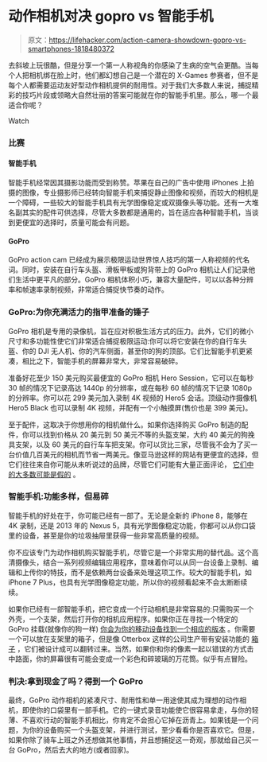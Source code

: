 # 动作相机对决 gopro vs 智能手机

> 原文：<https://lifehacker.com/action-camera-showdown-gopro-vs-smartphones-1818480372>

去斜坡上玩很酷，但是分享一个第一人称视角的你感染了生病的空气会更酷。当每个人把相机绑在脸上时，他们都幻想自己是一个潜在的 X-Games 参赛者，但不是每个人都需要运动友好型动作相机提供的耐用性。对于我们大多数人来说，捕捉精彩的技巧片段或领略大自然壮丽的答案可能就在你的智能手机里。那么，哪一个最适合你呢？

Watch

### **比赛**

#### **智能手机**

智能手机经常因其摄影功能而受到称赞。苹果在自己的广告中使用 iPhones 上拍摄的图像，专业摄影师已经转向智能手机来捕捉静止图像和视频，而较大的相机是一个障碍，一些较大的智能手机具有光学图像稳定或双摄像头等功能。还有一大堆名副其实的配件可供选择，尽管大多数都是通用的，旨在适应各种智能手机，当谈到更便宜的选择时，质量可能会有问题。

#### **GoPro**

GoPro action cam 已经成为展示极限运动世界惊人技巧的第一人称视频的代名词。同时，安装在自行车头盔、滑板甲板或狗背带上的 GoPro 相机让人们记录他们生活中更平凡的部分。GoPro 相机体积小巧，兼容大量配件，可以以各种分辨率和帧速率录制视频，非常适合捕捉快节奏的动作。

### **GoPro:为你充满活力的指甲准备的锤子**

GoPro 相机是专用的录像机，旨在应对积极生活方式的压力。此外，它们的微小尺寸和多功能性使它们非常适合捕捉极限运动:你可以将它安装在你的自行车头盔、你的 DJI 无人机、你的汽车侧面，甚至你的狗的顶部。它们比智能手机更紧凑，相比之下，智能手机的屏幕非常大，非常容易破碎。

准备好花至少 150 美元购买最便宜的 GoPro 相机 Hero Session，它可以在每秒 30 帧的情况下记录高达 1440p 的分辨率，或在每秒 60 帧的情况下记录 1080p 的分辨率。你可以花 299 美元加入录制 4K 视频的 Hero5 会话。顶级动作摄像机 Hero5 Black 也可以录制 4K 视频，并配有一个小触摸屏(售价也是 399 美元)。

至于配件，这取决于你想用你的相机做什么。如果你选择购买 GoPro 制造的配件，你可以找到价格从 20 美元到 50 美元不等的头盔支架，大约 40 美元的狗挽具支架，以及 60 美元的自行车车把支架。你可以货比三家，尽管我不会为了买一台价值几百美元的相机而节省一两美元。像亚马逊这样的网站有更便宜的选择，但它们往往来自你可能从未听说过的品牌，尽管它们可能有大量正面评论， [它们中的大多数可能是假的](http://lifehacker.com/fakespot-analyzes-amazon-reviews-to-spot-fakes-1776485508) 。

### 智能手机:功能多样，但易碎

智能手机的好处在于，你可能已经有一部了。无论是全新的 iPhone 8，能够在 4K 录制，还是 2013 年的 Nexus 5，具有光学图像稳定功能，你都可以从你口袋里的设备，甚至是你的垃圾抽屉里获得一些非常高质量的视频。

你不应该专门为动作相机购买智能手机，尽管它是一个非常实用的替代品。这个高清摄像头，结合一系列视频编辑应用程序，意味着你可以从同一台设备上录制、编辑和上传你的特技，而不是依赖两台设备来处理这项工作。较大的智能手机，如 iPhone 7 Plus，也具有光学图像稳定功能，所以你的视频看起来不会太断断续续。

如果你已经有一部智能手机，把它变成一个行动相机是非常容易的:只需购买一个外壳，一个支架，然后打开你的相机应用程序。如果你正在寻找一个特定的 GoPro 挂载(就像你的狗一样) [你会为你的移动设备找到一个相应的版本](https://www.readyactiongo.com/products/copy-of-readyaction-chest-harness-only) 。你需要一个可以放在支架里的箱子，但是像 Otterbox 这样的公司生产带有安装功能的 [箱子](http://www.otterbox.com/en-us/ram%C2%AE-mounts/tough-claw%E2%84%A2-rail-mount-for-universe-iphone-cases/ram-tough-claw.html#sz=36&start=25) ，它们被设计成可以翻转过来。当然，如果你和你的像素一起以错误的方式击中路面，你的屏幕很有可能会变成一个彩色和碎玻璃的万花筒。似乎有点冒险。

### 判决:拿到现金了吗？得到一个 GoPro

最终，GoPro 动作相机的紧凑尺寸、耐用性和单一用途使其成为理想的动作相机，即使你的口袋里有一部手机。它的一键式录音功能使它很容易拿走，与你的轻薄、不喜欢行动的智能手机相比，你肯定不会担心它掉在沥青上。如果钱是一个问题，为你的设备购买一个头盔支架，并进行测试，至少看看你是否喜欢它。但是，如果你除了骑车上班之外还想做其他事情，并且想捕捉这一奇观，那就给自己买一台 GoPro，然后去大的地方(或者回家)。